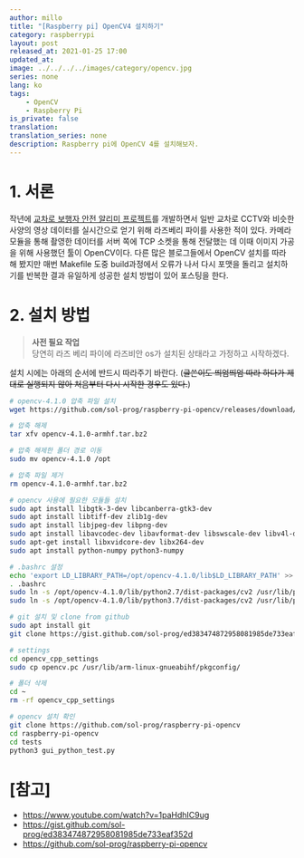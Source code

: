 ```yaml
---
author: millo
title: "[Raspberry pi] OpenCV4 설치하기"
category: raspberrypi
layout: post
released_at: 2021-01-25 17:00
updated_at:
image: ../../../../images/category/opencv.jpg
series: none
lang: ko
tags:
    - OpenCV
    - Raspberry Pi
is_private: false
translation:
translation_series: none
description: Raspberry pi에 OpenCV 4를 설치해보자.
---
```


# 1. 서론

작년에 [교차로 보행자 안전 알리미 프로젝트](https://www.youtube.com/watch?v=AuWtMnEUwC8&t=1s)를 개발하면서 일반 교차로 CCTV와 비슷한 사양의 영상 데이터를 실시간으로 얻기 위해 라즈베리 파이를 사용한 적이 있다. 카메라 모듈을 통해 촬영한 데이터를 서버 쪽에 TCP 소켓을 통해 전달했는 데 이때 이미지 가공을 위해 사용했던 툴이 OpenCV이다. 다른 많은 블로그들에서 OpenCV 설치를 따라 해 봤지만 매번 Makefile 도중 build과정에서 오류가 나서 다시 포맷을 돌리고 설치하기를 반복한 결과 유일하게 성공한 설치 방법이 있어 포스팅을 한다.

# 2. 설치 방법

> **사전 필요 작업** <br/>
> 당연히 라즈 베리 파이에 라즈비안 os가 설치된 상태라고 가정하고 시작하겠다.

설치 시에는 아래의 순서에 반드시 따라주기 바란다. (~~글쓴이도 띄엄띄엄 따라 하다가 제대로 실행되지 않아 처음부터 다시 시작한 경우도 있다.~~)

```bash
# opencv-4.1.0 압축 파일 설치
wget https://github.com/sol-prog/raspberry-pi-opencv/releases/download/opencv4rpi2.1/opencv-4.1.0-armhf.tar.bz2

# 압축 해제
tar xfv opencv-4.1.0-armhf.tar.bz2

# 압축 해제한 폴더 경로 이동
sudo mv opencv-4.1.0 /opt

# 압축 파일 제거
rm opencv-4.1.0-armhf.tar.bz2

# opencv 사용에 필요한 모듈들 설치
sudo apt install libgtk-3-dev libcanberra-gtk3-dev
sudo apt install libtiff-dev zlib1g-dev
sudo apt install libjpeg-dev libpng-dev
sudo apt install libavcodec-dev libavformat-dev libswscale-dev libv4l-dev
sudo apt-get install libxvidcore-dev libx264-dev
sudo apt install python-numpy python3-numpy

# .bashrc 설정
echo 'export LD_LIBRARY_PATH=/opt/opencv-4.1.0/lib$LD_LIBRARY_PATH' >> .bashrc
. .bashrc
sudo ln -s /opt/opencv-4.1.0/lib/python2.7/dist-packages/cv2 /usr/lib/python2.7/dist-packages/cv2
sudo ln -s /opt/opencv-4.1.0/lib/python3.7/dist-packages/cv2 /usr/lib/python3/dist-packages/cv2

# git 설치 및 clone from github
sudo apt install git
git clone https://gist.github.com/sol-prog/ed383474872958081985de733eaf352d opencv_cpp_settings

# settings
cd opencv_cpp_settings
sudo cp opencv.pc /usr/lib/arm-linux-gnueabihf/pkgconfig/

# 폴더 삭제
cd ~
rm -rf opencv_cpp_settings

# opencv 설치 확인
git clone https://github.com/sol-prog/raspberry-pi-opencv
cd raspberry-pi-opencv
cd tests
python3 gui_python_test.py
```

# [참고]

-   https://www.youtube.com/watch?v=1paHdhIC9ug
-   https://gist.github.com/sol-prog/ed383474872958081985de733eaf352d
-   https://github.com/sol-prog/raspberry-pi-opencv
